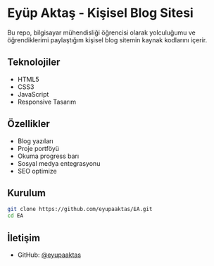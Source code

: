 # Eyüp Aktaş - Kişisel Blog Sitesi

Bu repo, bilgisayar mühendisliği öğrencisi olarak yolculuğumu ve öğrendiklerimi paylaştığım kişisel blog sitemin kaynak kodlarını içerir.

## Teknolojiler

- HTML5
- CSS3
- JavaScript
- Responsive Tasarım

## Özellikler

- Blog yazıları
- Proje portföyü
- Okuma progress barı
- Sosyal medya entegrasyonu
- SEO optimize

## Kurulum

```bash
git clone https://github.com/eyupaaktas/EA.git
cd EA
```

## İletişim

- GitHub: [@eyupaaktas](https://github.com/eyupaaktas)
